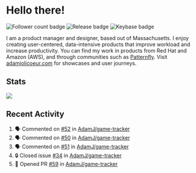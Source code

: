 # Hello there!

![Follower count badge](https://img.shields.io/github/followers/adamj?style=for-the-badge&logo=GitHub&logoColor=%23fff&link=https%3A%2F%2Fwww.github.com%2Fadamj)
![Release badge](https://img.shields.io/github/v/release/adamj/adamj?style=for-the-badge&logo=GitHub&logoColor=%23fff)
![Keybase badge](https://img.shields.io/keybase/pgp/mindreeper2420?style=for-the-badge&logo=keybase&logoColor=%23fff)

I am a product manager and designer, based out of Massachusetts. I enjoy creating user-centered, data-intensive products that improve workload and increase productivity. You can find my work in products from Red Hat and Amazon (AWS), and through communities such as [Patternfly](https://www.patternfly.org). Visit [adamjolicoeur.com](https://www.adamjolicoeur.com) for showcases and user journeys.

<!--
> Recent Activity automated using [GitHub Activity Readme Workflow](https://github.com/marketplace/actions/github-activity-readme)
> Icons from [Simple Icons](https://simpleicons.org)
> Badges from [Shields.io](https://shields.io)
> Readme Stats from [Readme Stats Workflow](https://github.com/anuraghazra/github-readme-stats)
-->

## Stats

<!-- Advanced stats -->
<picture>
  <source
    srcset="https://github-readme-stats.vercel.app/api?username=adamj&rank_icon=github&show_icons=true&theme=dark"
    media="(prefers-color-scheme: dark)"
  />
  <source
    srcset="https://github-readme-stats.vercel.app/api?username=adamj&rank_icon=github&show_icons=true"
    media="(prefers-color-scheme: light), (prefers-color-scheme: no-preference)"
  />
  <img src="https://github-readme-stats.vercel.app/api?username=adamj&rank_icon=github&show_icons=true" />
</picture>

## Recent Activity
<!-- Updates Every Monday at 6PM UTC (1PM EST) -->

<!--START_SECTION:activity-->
1. 🗣 Commented on [#52](https://github.com/AdamJ/game-tracker/issues/52#issuecomment-3042047247) in [AdamJ/game-tracker](https://github.com/AdamJ/game-tracker)
2. 🗣 Commented on [#50](https://github.com/AdamJ/game-tracker/issues/50#issuecomment-3042046273) in [AdamJ/game-tracker](https://github.com/AdamJ/game-tracker)
3. 🗣 Commented on [#51](https://github.com/AdamJ/game-tracker/issues/51#issuecomment-3042043236) in [AdamJ/game-tracker](https://github.com/AdamJ/game-tracker)
4. 🔒 Closed issue [#34](https://github.com/AdamJ/game-tracker/issues/34) in [AdamJ/game-tracker](https://github.com/AdamJ/game-tracker)
5. 💪 Opened PR [#59](https://github.com/AdamJ/game-tracker/pull/59) in [AdamJ/game-tracker](https://github.com/AdamJ/game-tracker)
<!--END_SECTION:activity-->
